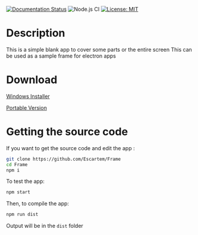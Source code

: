 [![Documentation Status](https://readthedocs.org/projects/frame/badge/?version=latest&style=for-the-badge)](https://frame.readthedocs.io/en/latest/?badge=latest)
![Node.js CI](https://github.com/Escartem/Frame/workflows/Node.js%20CI/badge.svg)
[![License: MIT](https://img.shields.io/badge/License-MIT-yellow.svg?style=for-the-badge)](https://opensource.org/licenses/MIT)

# Description
 This is a simple blank app to cover some parts or the entire screen
 This can be used as a sample frame for electron apps

# Download
 [Windows Installer](https://github.com/Escartem/Frame/releases/latest/download/Frame.2.3.0.Setup.exe)
 
 [Portable Version](https://github.com/Escartem/Frame/releases/latest/download/Frame.2.3.0.Portable.Setup.exe)

# Getting the source code
 If you want to get the source code and edit the app :

 ```bash
 git clone https://github.com/Escartem/Frame
 cd Frame
 npm i
 ```

 To test the app:

 ```bash
 npm start
 ```

 Then, to compile the app:

 ```bash
 npm run dist
 ```

 Output will be in the `dist` folder
